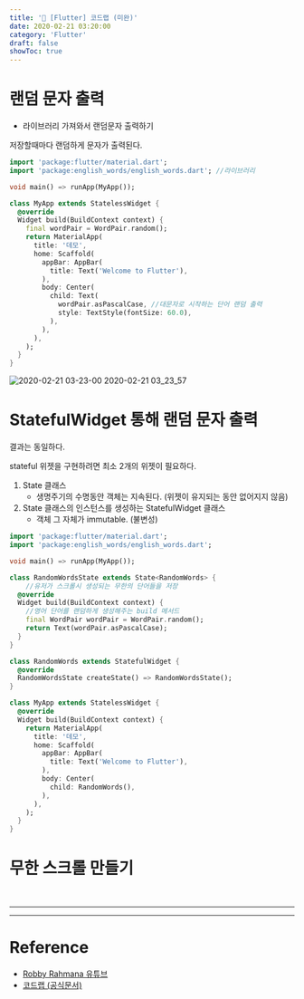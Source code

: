 ```yaml
---
title: '💎 [Flutter] 코드랩 (미완)'
date: 2020-02-21 03:20:00
category: 'Flutter'
draft: false
showToc: true
---
```



# 랜덤 문자 출력

- 라이브러리 가져와서 랜덤문자 출력하기

저장할때마다 랜덤하게 문자가 출력된다.


```dart
import 'package:flutter/material.dart';
import 'package:english_words/english_words.dart'; //라이브러리

void main() => runApp(MyApp());

class MyApp extends StatelessWidget {
  @override
  Widget build(BuildContext context) {
    final wordPair = WordPair.random();
    return MaterialApp(
      title: '데모',
      home: Scaffold(
        appBar: AppBar(
          title: Text('Welcome to Flutter'),
        ),
        body: Center(
          child: Text(
            wordPair.asPascalCase, //대문자로 시작하는 단어 랜덤 출력
            style: TextStyle(fontSize: 60.0),
          ),
        ),
      ),
    );
  }
}
```

![2020-02-21 03-23-00 2020-02-21 03_23_57](https://user-images.githubusercontent.com/55340876/74966021-a547f380-5459-11ea-8dd8-69dc5218457d.gif)



# StatefulWidget 통해 랜덤 문자 출력

결과는 동일하다.

stateful 위젯을 구현하려면 최소 2개의 위젯이 필요하다.   
1. State 클래스  
   - 생명주기의 수명동안 객체는 지속된다. (위젯이 유지되는 동안 없어지지 않음)
2. State 클래스의 인스턴스를 생성하는 StatefulWidget 클래스  
   - 객체 그 자체가 immutable. (불변성)
   



```dart
import 'package:flutter/material.dart';
import 'package:english_words/english_words.dart';

void main() => runApp(MyApp());

class RandomWordsState extends State<RandomWords> {
    //유저가 스크롤시 생성되는 무한의 단어들을 저장
  @override
  Widget build(BuildContext context) { 
    //영어 단어를 랜덤하게 생성해주는 build 메서드
    final WordPair wordPair = WordPair.random();
    return Text(wordPair.asPascalCase);
  }
}

class RandomWords extends StatefulWidget {
  @override
  RandomWordsState createState() => RandomWordsState();
}

class MyApp extends StatelessWidget {
  @override
  Widget build(BuildContext context) {
    return MaterialApp(
      title: '데모',
      home: Scaffold(
        appBar: AppBar(
          title: Text('Welcome to Flutter'),
        ),
        body: Center(
          child: RandomWords(),
        ),
      ),
    );
  }
}
```

# 무한 스크롤 만들기











<br/>


---
---

# Reference  
- [Robby Rahmana 유튜브](https://www.youtube.com/user/robbyrahmana)
- [코드랩 (공식문서)](https://flutter-ko.dev/docs/codelabs)

